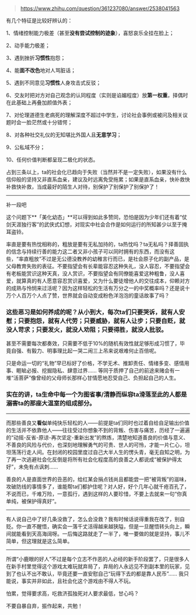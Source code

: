 > https://www.zhihu.com/question/361237080/answer/2538041563





有几个特征是比较好辨认的：

1、情绪控制能力极差（甚至**没有尝试控制的迹象**），喜怒哀乐全挂在脸上；

2、动手能力极差；

3、遇到挫折**习惯性**抱怨；

4、能**面不改色**地对人骂脏话；

5、遇到不同意见**习惯性**人身攻击式反驳；

6、交友时把对方对自己观念的认同程度（实则是谄媚程度）放**第一权重**，择偶时在此基础上再叠加颜值外表；

7、对伦理道德生老病死的理解深度不超过中学生，讨论社会事例或被问及相关议题时会一脸茫然或十分错愕；

8、对各种社交礼仪的无知堪比外国人且**无意学习**；

9、公私域不分；

10、任何价值判断都呈现二极化的状态。

  


占到三条以上，ta的社会化已趋向于失败（当然并不是一定失败），如果没有什么信仰般的坚持又非直系血亲，建议及时远离免受拖累；如果是直系血亲，快补救快补救快补救，当成最好的陌生人对待，别保护了别保护了别保护了！

  




---

  


补一段吧

这个问题下**「美化幼态」**可以得到如此多赞同，恐怕是因为少年们还有着“仗剑天涯独行客”的武侠式幻想，对现实中社会合作是如何运行的所知甚少以至于掩耳盗铃。

率直是要有热忱相称的，粗放是要有无私加持的，ta热忱吗？ta无私吗？择善固执的信念与持续行善的能力这二者又非小孩子可以同时拥有的东西，而没有这些，“率直粗放”不过是无公德没教养的幼稚言行而已，是社会原子化的副产品，是父母教育失败的表征。不要指望会有长辈能容忍这种失礼，没人容忍，不要指望会有老板能赏识这种天真，没人赏识，不要指望会有同僚能喜爱这种粗鲁，没人喜爱，就算真的有人愿意容忍赏识喜爱，又为什么要徒增他人的交往成本，仰赖对方的成熟与怜悯来过活呢？因为这样轻松的生活有万分之一的中奖概率吗？还是说十万个人百万个人点了赞，世界就会自动变成粉色洋泡泡的童话故事了吗？

  


### 这些恶习是如何养成的呢？从小到大，**每次ta们只要哭诉，就有人安慰；只要抱怨，就有人代劳；只要威胁，就有人让步；只要自贬，就没人苛求；只要发火，就没人劝阻；只要得胜，就没人批驳。**

甚至不需要每次都奏效，只需要不低于10%的随机有效性就足够形成习惯了，毕竟自强、有毅力、明事理比起一哭二闹三上吊来说艰难何止百倍呢。

只是命运一切的“礼物”早已标好了价格，不学无术、推卸责任、情绪多变、感情用事、睚眦必报、挖掘隐私、肆意过界...... 等同于质押了自己的前途来赌会有一堆“活菩萨”像曾经的父母师长那样心甘情愿地忍受自己、负担起自己的人生。

### 实在的讲，ta生命中每一个为图省事/清静而纵容ta滑落至此的人都是溺害ta的那座大温室的组成部分。

  




---

  


而那些善良又**看似**单纯快乐轻松的人——前提是ta们同时也过着自给自足输出价值的生活并不依靠他人——往往受过你想象不到的背叛、伤害与痛苦，历经了一遍遍的“动摇-反省-原谅-再次坚定-重新出发”的熬炼，清楚地知道善良的价值与意义、不善良的风险与代价，也深刻地理解勇气的可贵、世人的可怜，才能一片仁心，坦坦荡荡行走人间。在封闭的校园里度过自己大半人生的愣头青，毫无自知之明，为了再一次逃避社会化反倒是将所有社会化程度高的良善之人都说成“被保护得太好”，未免有点讽刺......

善良的人是直面世界的丑恶的，给红某会捐点钱尚且都能尝一把“被背叛”的滋味，攻破防线的事情多了，谁能帮ta们都护住呢？对人好，好个几年心就千疮百孔了，不说而已，千难万险，一意孤行，遇到这样的人要珍惜，不要上去就来一句“你真单纯，被保护得真好”。

  




---

  


有人说自己中了好几条没救了，怎么会没救？我有时候话说得重我在改了，别自贬。你一直不醒悟，确实会一落千丈活得越来越狭隘，但是一旦醒悟转头向上，瞬间就能看到天高海阔呀。一后悔这路就走了一半了，唯一要做的就是坚持，事儿不简单，但这理就是这么简单。

  




---

  


所谓“小鹿眼的好人”不过是每个立志不作恶的人必经的新手阶段罢了，只是很多人在新手村里觉得这个游戏太难玩就弃局了，弃局的人永远见不到副本里的玩家，见到了也认不出不敢认，毕竟还要一直安慰自己“玩得下去的都是靠人民币”...... 我只能说，事实并非如此，且社会化这个游戏由不得人不玩。

怕累，觉得要求高，吃救济孤独死对人要求最低，甘心吗？

不要自暴自弃，振作起来，共勉！




